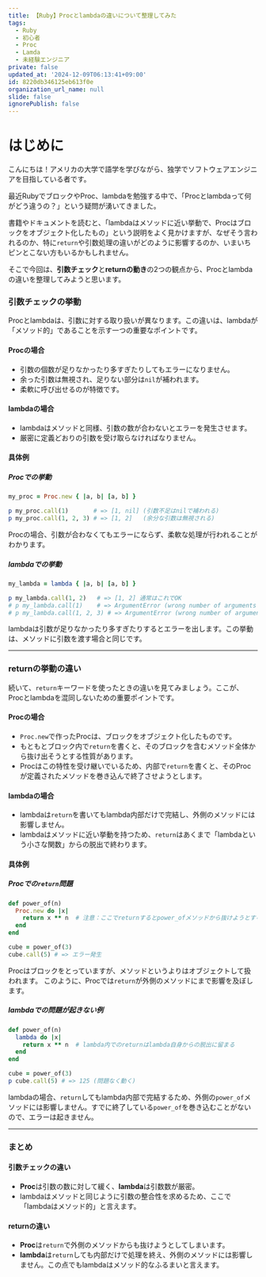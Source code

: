 ```yaml
---
title: 【Ruby】Procとlambdaの違いについて整理してみた
tags:
  - Ruby
  - 初心者
  - Proc
  - Lamda
  - 未経験エンジニア
private: false
updated_at: '2024-12-09T06:13:41+09:00'
id: 8220db346125eb613f0e
organization_url_name: null
slide: false
ignorePublish: false
---
```

# はじめに

こんにちは！アメリカの大学で語学を学びながら、独学でソフトウェアエンジニアを目指している者です。

最近RubyでブロックやProc、lambdaを勉強する中で、「Procとlambdaって何がどう違うの？」という疑問が湧いてきました。

書籍やドキュメントを読むと、「lambdaはメソッドに近い挙動で、Procはブロックをオブジェクト化したもの」という説明をよく見かけますが、なぜそう言われるのか、特に`return`や引数処理の違いがどのように影響するのか、いまいちピンとこない方もいるかもしれません。

そこで今回は、**引数チェック**と**returnの動き**の2つの観点から、Procとlambdaの違いを整理してみようと思います。


### 引数チェックの挙動

Procとlambdaは、引数に対する取り扱いが異なります。この違いは、lambdaが「メソッド的」であることを示す一つの重要なポイントです。

#### Procの場合

- 引数の個数が足りなかったり多すぎたりしてもエラーになりません。
- 余った引数は無視され、足りない部分は`nil`が補われます。
- 柔軟に呼び出せるのが特徴です。

#### lambdaの場合

- lambdaはメソッドと同様、引数の数が合わないとエラーを発生させます。
- 厳密に定義どおりの引数を受け取らなければなりません。

#### 具体例

##### Procでの挙動

```ruby
my_proc = Proc.new { |a, b| [a, b] }

p my_proc.call(1)       # => [1, nil] (引数不足はnilで補われる)
p my_proc.call(1, 2, 3) # => [1, 2]   (余分な引数は無視される)
```

Procの場合、引数が合わなくてもエラーにならず、柔軟な処理が行われることがわかります。

##### lambdaでの挙動

```ruby
my_lambda = lambda { |a, b| [a, b] }

p my_lambda.call(1, 2)   # => [1, 2] 通常はこれでOK
# p my_lambda.call(1)    # => ArgumentError (wrong number of arguments (given 1, expected 2))
# p my_lambda.call(1, 2, 3) # => ArgumentError (wrong number of arguments (given 3, expected 2))
```

lambdaは引数が足りなかったり多すぎたりするとエラーを出します。この挙動は、メソッドに引数を渡す場合と同じです。

---

### returnの挙動の違い

続いて、`return`キーワードを使ったときの違いを見てみましょう。ここが、Procとlambdaを混同しないための重要ポイントです。

#### Procの場合

- `Proc.new`で作ったProcは、ブロックをオブジェクト化したものです。
- もともとブロック内で`return`を書くと、そのブロックを含むメソッド全体から抜け出そうとする性質があります。
- Procはこの特性を受け継いでいるため、内部で`return`を書くと、そのProcが定義されたメソッドを巻き込んで終了させようとします。

#### lambdaの場合

- lambdaは`return`を書いてもlambda内部だけで完結し、外側のメソッドには影響しません。
- lambdaはメソッドに近い挙動を持つため、`return`はあくまで「lambdaという小さな関数」からの脱出で終わります。

#### 具体例

##### Procでの`return`問題

```ruby
def power_of(n)
  Proc.new do |x|
    return x ** n  # 注意：ここでreturnするとpower_ofメソッドから抜けようとする
  end
end

cube = power_of(3)
cube.call(5) # => エラー発生
```
Procはブロックをとっていますが、メソッドというよりはオブジェクトして扱われます。
このように、Procでは`return`が外側のメソッドにまで影響を及ぼします。

##### lambdaでの問題が起きない例

```ruby
def power_of(n)
  lambda do |x|
    return x ** n  # lambda内でのreturnはlambda自身からの脱出に留まる
  end
end

cube = power_of(3)
p cube.call(5) # => 125 (問題なく動く)
```

lambdaの場合、`return`してもlambda内部で完結するため、外側の`power_of`メソッドには影響しません。すでに終了している`power_of`を巻き込むことがないので、エラーは起きません。

---

### まとめ

#### 引数チェックの違い

- **Proc**は引数の数に対して緩く、**lambda**は引数数が厳密。
- lambdaはメソッドと同じように引数の整合性を求めるため、ここで「lambdaはメソッド的」と言えます。

#### returnの違い

- **Proc**は`return`で外側のメソッドからも抜けようとしてしまいます。
- **lambda**は`return`しても内部だけで処理を終え、外側のメソッドには影響しません。この点でもlambdaはメソッド的なふるまいと言えます。


